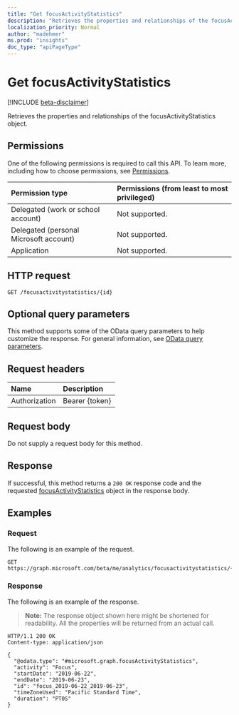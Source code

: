 ```yaml
---
title: "Get focusActivityStatistics"
description: "Retrieves the properties and relationships of the focusActivityStatistics object."
localization_priority: Normal
author: "madehmer"
ms.prod: "insights"
doc_type: "apiPageType"
---
```


# Get focusActivityStatistics

[!INCLUDE [beta-disclaimer](../../includes/beta-disclaimer.md)]

Retrieves the properties and relationships of the focusActivityStatistics object.

## Permissions

One of the following permissions is required to call this API. To learn more, including how to choose permissions, see [Permissions](/graph/permissions-reference).

| Permission type                        | Permissions (from least to most privileged) |
|:---------------------------------------|:--------------------------------------------|
| Delegated (work or school account)     | Not supported. |
| Delegated (personal Microsoft account) | Not supported. |
| Application                            | Not supported. |

## HTTP request

<!-- { "blockType": "ignored" } -->

```http
GET /focusactivitystatistics/{id}
```

## Optional query parameters

This method supports some of the OData query parameters to help customize the response. For general information, see [OData query parameters](/graph/query-parameters).

## Request headers

| Name      |Description|
|:----------|:----------|
| Authorization | Bearer {token} |

## Request body

Do not supply a request body for this method.

## Response

If successful, this method returns a `200 OK` response code and the requested [focusActivityStatistics](../resources/focusactivitystatistics.md) object in the response body.

## Examples

### Request

The following is an example of the request.
<!-- {
  "blockType": "request",
  "name": "get_focusactivitystatistics"
}-->

```http
GET https://graph.microsoft.com/beta/me/analytics/focusactivitystatistics/{id}
```

### Response

The following is an example of the response.

> **Note:** The response object shown here might be shortened for readability. All the properties will be returned from an actual call.

<!-- {
  "blockType": "response",
  "truncated": true,
  "@odata.type": "microsoft.graph.focusActivityStatistics"
} -->

```http
HTTP/1.1 200 OK
Content-type: application/json

{
  "@odata.type": "#microsoft.graph.focusActivityStatistics",
  "activity": "Focus",
  "startDate": "2019-06-22",
  "endDate": "2019-06-23",
  "id": "focus_2019-06-22_2019-06-23",
  "timeZoneUsed": "Pacific Standard Time",
  "duration": "PT0S"
}
```

<!-- uuid: 16cd6b66-4b1a-43a1-adaf-3a886856ed98
2019-02-04 14:57:30 UTC -->
<!-- {
  "type": "#page.annotation",
  "description": "Get focusActivityStatistics",
  "keywords": "",
  "section": "documentation",
  "tocPath": ""
}-->